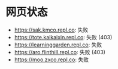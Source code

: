 # 网页状态
- https://sak.kmco.repl.co: 失败
- https://tote.kaikaixin.repl.co: 失败 (403)
- https://learninggarden.repl.co: 失败
- https://aro.flinthill.repl.co: 失败 (403)
- https://moo.zxco.repl.co: 失败
